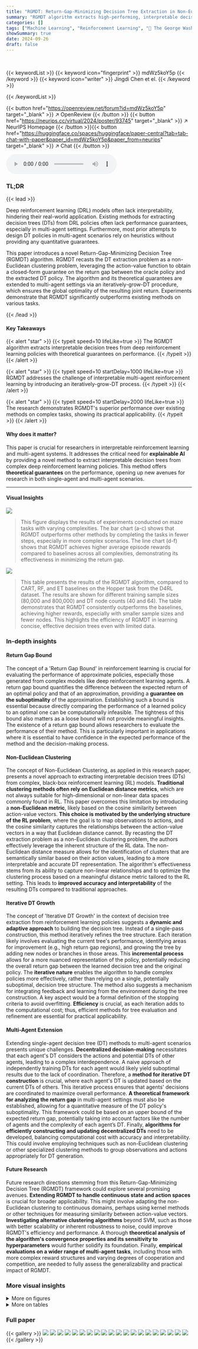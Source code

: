 ```yaml
---
title: "RGMDT: Return-Gap-Minimizing Decision Tree Extraction in Non-Euclidean Metric Space"
summary: "RGMDT algorithm extracts high-performing, interpretable decision trees from deep RL policies, guaranteeing near-optimal returns with size constraints, and extending to multi-agent settings."
categories: []
tags: ["Machine Learning", "Reinforcement Learning", "🏢 The George Washington University",]
showSummary: true
date: 2024-09-26
draft: false
---
```


<br>

{{< keywordList >}}
{{< keyword icon="fingerprint" >}} mdWz5koY5p {{< /keyword >}}
{{< keyword icon="writer" >}} Jingdi Chen et el. {{< /keyword >}}
 
{{< /keywordList >}}

{{< button href="https://openreview.net/forum?id=mdWz5koY5p" target="_blank" >}}
↗ OpenReview
{{< /button >}}
{{< button href="https://neurips.cc/virtual/2024/poster/93745" target="_blank" >}}
↗ NeurIPS Homepage
{{< /button >}}{{< button href="https://huggingface.co/spaces/huggingface/paper-central?tab=tab-chat-with-paper&paper_id=mdWz5koY5p&paper_from=neurips" target="_blank" >}}
↗ Chat
{{< /button >}}



<audio controls>
    <source src="https://ai-paper-reviewer.com/mdWz5koY5p/podcast.wav" type="audio/wav">
    Your browser does not support the audio element.
</audio>


### TL;DR


{{< lead >}}

Deep reinforcement learning (DRL) models often lack interpretability, hindering their real-world application.  Existing methods for extracting decision trees (DTs) from DRL policies often lack performance guarantees, especially in multi-agent settings.  Furthermore, most prior attempts to design DT policies in multi-agent scenarios rely on heuristics without providing any quantitative guarantees.

This paper introduces a novel Return-Gap-Minimizing Decision Tree (RGMDT) algorithm.  RGMDT recasts the DT extraction problem as a non-Euclidean clustering problem, leveraging the action-value function to obtain a closed-form guarantee on the return gap between the oracle policy and the extracted DT policy.  The algorithm and its theoretical guarantees are extended to multi-agent settings via an iteratively-grow-DT procedure, which ensures the global optimality of the resulting joint return.  Experiments demonstrate that RGMDT significantly outperforms existing methods on various tasks.

{{< /lead >}}


#### Key Takeaways

{{< alert "star" >}}
{{< typeit speed=10 lifeLike=true >}} The RGMDT algorithm extracts interpretable decision trees from deep reinforcement learning policies with theoretical guarantees on performance. {{< /typeit >}}
{{< /alert >}}

{{< alert "star" >}}
{{< typeit speed=10 startDelay=1000 lifeLike=true >}} RGMDT addresses the challenge of interpretable multi-agent reinforcement learning by introducing an iteratively-grow-DT process. {{< /typeit >}}
{{< /alert >}}

{{< alert "star" >}}
{{< typeit speed=10 startDelay=2000 lifeLike=true >}} The research demonstrates RGMDT's superior performance over existing methods on complex tasks, showing its practical applicability. {{< /typeit >}}
{{< /alert >}}

#### Why does it matter?
This paper is crucial for researchers in interpretable reinforcement learning and multi-agent systems.  It addresses the critical need for **explainable AI** by providing a novel method to extract interpretable decision trees from complex deep reinforcement learning policies. This method offers **theoretical guarantees** on the performance, opening up new avenues for research in both single-agent and multi-agent scenarios.

------
#### Visual Insights



![](https://ai-paper-reviewer.com/mdWz5koY5p/figures_7_1.jpg)

> This figure displays the results of experiments conducted on maze tasks with varying complexities. The bar chart (a-c) shows that RGMDT outperforms other methods by completing the tasks in fewer steps, especially in more complex scenarios. The line chart (d-f) shows that RGMDT achieves higher average episode rewards compared to baselines across all complexities, demonstrating its effectiveness in minimizing the return gap. 





![](https://ai-paper-reviewer.com/mdWz5koY5p/tables_7_1.jpg)

> This table presents the results of the RGMDT algorithm, compared to CART, RF, and ET baselines on the Hopper task from the D4RL dataset.  The results are shown for different training sample sizes (80,000 and 800,000) and DT node counts (40 and 64).  The table demonstrates that RGMDT consistently outperforms the baselines, achieving higher rewards, especially with smaller sample sizes and fewer nodes. This highlights the efficiency of RGMDT in learning concise, effective decision trees even with limited data.





### In-depth insights


#### Return Gap Bound
The concept of a 'Return Gap Bound' in reinforcement learning is crucial for evaluating the performance of approximate policies, especially those generated from complex models like deep reinforcement learning agents.  A return gap bound quantifies the difference between the expected return of an optimal policy and that of an approximation, providing a **guarantee on the suboptimality** of the approximation. Establishing such a bound is essential because directly comparing the performance of a learned policy to an optimal one can be computationally infeasible. The tightness of this bound also matters as a loose bound will not provide meaningful insights. The existence of a return gap bound allows researchers to evaluate the performance of their method. This is particularly important in applications where it is essential to have confidence in the expected performance of the method and the decision-making process.

#### Non-Euclidean Clustering
The concept of Non-Euclidean Clustering, as applied in this research paper, presents a novel approach to extracting interpretable decision trees (DTs) from complex, black-box reinforcement learning (RL) models.  **Traditional clustering methods often rely on Euclidean distance metrics**, which are not always suitable for high-dimensional or non-linear data spaces commonly found in RL. This paper overcomes this limitation by introducing a **non-Euclidean metric**, likely based on the cosine similarity between action-value vectors.  **This choice is motivated by the underlying structure of the RL problem**, where the goal is to map observations to actions, and the cosine similarity captures the relationships between the action-value vectors in a way that Euclidean distance cannot. By recasting the DT extraction problem as a non-Euclidean clustering problem, the authors effectively leverage the inherent structure of the RL data.  The non-Euclidean distance measure allows for the identification of clusters that are semantically similar based on their action values, leading to a more interpretable and accurate DT representation. The algorithm's effectiveness stems from its ability to capture non-linear relationships and to optimize the clustering process based on a meaningful distance metric tailored to the RL setting. This leads to **improved accuracy and interpretability** of the resulting DTs compared to traditional approaches.

#### Iterative DT Growth
The concept of 'Iterative DT Growth' in the context of decision tree extraction from reinforcement learning policies suggests a **dynamic and adaptive approach** to building the decision tree.  Instead of a single-pass construction, this method iteratively refines the tree structure. Each iteration likely involves evaluating the current tree's performance, identifying areas for improvement (e.g., high return gap regions), and growing the tree by adding new nodes or branches in those areas. This **incremental process** allows for a more nuanced representation of the policy, potentially reducing the overall return gap between the learned decision tree and the original policy.  The **iterative nature** enables the algorithm to handle complex policies more effectively, rather than relying on a single, potentially suboptimal, decision tree structure.  The method also suggests a mechanism for integrating feedback and learning from the environment during the tree construction.   A key aspect would be a formal definition of the stopping criteria to avoid overfitting. **Efficiency** is crucial, as each iteration adds to the computational cost; thus, efficient methods for tree evaluation and refinement are essential for practical applicability.

#### Multi-Agent Extension
Extending single-agent decision tree (DT) methods to multi-agent scenarios presents unique challenges.  **Decentralized decision-making** necessitates that each agent's DT considers the actions and potential DTs of other agents, leading to a complex interdependence. A naive approach of independently training DTs for each agent would likely yield suboptimal results due to the lack of coordination. Therefore, a **method for iterative DT construction** is crucial, where each agent's DT is updated based on the current DTs of others. This iterative process ensures that agents' decisions are coordinated to maximize overall performance.  **A theoretical framework for analyzing the return gap** in multi-agent settings must also be established, allowing for a quantitative measure of the DT policy's suboptimality. This framework could be based on an upper bound of the expected return gap, potentially taking into account factors like the number of agents and the complexity of each agent’s DT.  Finally, **algorithms for efficiently constructing and updating decentralized DTs** need to be developed, balancing computational cost with accuracy and interpretability.  This could involve employing techniques such as non-Euclidean clustering or other specialized clustering methods to group observations and actions appropriately for DT generation.

#### Future Research
Future research directions stemming from this Return-Gap-Minimizing Decision Tree (RGMDT) framework could explore several promising avenues.  **Extending RGMDT to handle continuous state and action spaces** is crucial for broader applicability.  This might involve adapting the non-Euclidean clustering to continuous domains, perhaps using kernel methods or other techniques for measuring similarity between action-value vectors.  **Investigating alternative clustering algorithms** beyond SVM, such as those with better scalability or inherent robustness to noise, could improve RGMDT's efficiency and performance.  A thorough **theoretical analysis of the algorithm's convergence properties and its sensitivity to hyperparameters** would further solidify its foundation.  Finally, **empirical evaluations on a wider range of multi-agent tasks**, including those with more complex reward structures and varying degrees of cooperation and competition, are needed to fully assess the generalizability and practical impact of RGMDT.


### More visual insights

<details>
<summary>More on figures
</summary>


![](https://ai-paper-reviewer.com/mdWz5koY5p/figures_8_1.jpg)

> This figure shows the performance comparison between RGMDT and several baselines on three maze tasks with increasing complexity.  The bar charts (a-c) illustrate the number of steps to complete each task, showing RGMDT's superior efficiency.  The line charts (d-f) display the mean episode rewards, demonstrating RGMDT's ability to achieve higher rewards even in complex scenarios, thus minimizing the return gap.


![](https://ai-paper-reviewer.com/mdWz5koY5p/figures_8_2.jpg)

> This figure displays the results of experiments conducted on maze tasks with varying difficulty levels. The bar charts (a-c) compare the number of steps taken by RGMDT and several baseline algorithms to complete the tasks. The line charts (d-f) show a comparison of the average episode rewards obtained by these algorithms. The results demonstrate that RGMDT consistently outperforms the baselines in both metrics, highlighting its effectiveness in minimizing the return gap, particularly in complex scenarios.


![](https://ai-paper-reviewer.com/mdWz5koY5p/figures_9_1.jpg)

> This figure compares the performance of RGMDT against several baselines on multi-agent tasks with varying complexities.  The tasks involve 2 or 3 agents and different numbers of leaf nodes in the decision tree. The results demonstrate that RGMDT significantly outperforms the baselines in terms of both speed and final reward, especially when the number of leaf nodes is limited. This showcases RGMDT's effectiveness in learning complex multi-agent tasks efficiently even under constrained model complexity.


![](https://ai-paper-reviewer.com/mdWz5koY5p/figures_30_1.jpg)

> This figure shows the relationship between the return gap and the average cosine distance for different numbers of leaf nodes in a decision tree.  The return gap represents the difference in performance between an optimal policy and a decision tree policy. The average cosine distance measures the similarity of action-value vectors within each cluster. The figure demonstrates that a smaller return gap is achieved with a smaller average cosine distance, and that this relationship is improved by increasing the number of leaf nodes in the tree.


![](https://ai-paper-reviewer.com/mdWz5koY5p/figures_31_1.jpg)

> This figure shows the interpretability of the non-Euclidean clustering labels used in RGMDT.  Subfigures (a) and (b) illustrate how agent positions during training correlate with these labels. Subfigures (c) and (d) show the relationship between agent actions and the clustering labels.  The results indicate that the labels generated by the non-Euclidean clustering effectively capture relevant spatial and action information, making the resulting decision tree more interpretable.


![](https://ai-paper-reviewer.com/mdWz5koY5p/figures_31_2.jpg)

> This figure demonstrates the interpretability of the non-Euclidean clustering labels used in RGMDT.  The top two subfigures (a) and (b) show the relationship between agent positions in the environment and the assigned cluster label. Agents closer to the higher reward target are more likely to be labeled '1', while agents closer to the lower reward target tend to be labeled '2'. The bottom two subfigures (c) and (d) show the relationship between the cluster label and the action taken by the agents. The visualization reveals a clear mapping between labels and actions. For example, label '1' strongly correlates with the 'up' action.


![](https://ai-paper-reviewer.com/mdWz5koY5p/figures_31_3.jpg)

> This figure shows the interpretability of the non-Euclidean clustering labels used in RGMDT.  Subfigures (a) and (b) demonstrate the correlation between agent positions during training and the resulting cluster labels. Agents closer to the higher-reward target tend to be labeled '1', while those near the lower-reward target are labeled '2'. Subfigures (c) and (d) illustrate the relationship between agent actions ('down', 'up', 'right', 'left') and the cluster labels ('0', '1', '2', '3').  The heatmaps show the conditional probabilities of taking each action given a specific cluster label.


![](https://ai-paper-reviewer.com/mdWz5koY5p/figures_31_4.jpg)

> This figure shows the interpretability of the non-Euclidean clustering labels used in RGMDT.  Subfigures (a) and (b) illustrate how agent positions during training correlate with clustering labels. Subfigures (c) and (d) show how the agents take actions conditioned on those labels. This demonstrates that the clustering labels are meaningful and reflect the agents' behavior in the environment.


![](https://ai-paper-reviewer.com/mdWz5koY5p/figures_32_1.jpg)

> This figure shows the relationship between the return gap and the average cosine distance for different numbers of leaf nodes in a decision tree.  The return gap represents the difference in performance between an optimal policy and the decision tree policy, while the average cosine distance measures the similarity of action-value vectors within the same cluster.  As the number of leaf nodes increases, the average cosine distance decreases, indicating that the action-value vectors within each cluster are more similar.  Consequently, the return gap also decreases, showing that the decision tree policy approaches the optimal policy's performance.


![](https://ai-paper-reviewer.com/mdWz5koY5p/figures_33_1.jpg)

> This figure compares the performance of RGMDT against several baselines on multi-agent tasks with varying numbers of agents and leaf nodes. The results demonstrate that RGMDT significantly outperforms the baselines in terms of both speed and final reward, particularly in more challenging scenarios with limited leaf nodes.


![](https://ai-paper-reviewer.com/mdWz5koY5p/figures_34_1.jpg)

> This figure shows the relationship between the return gap and the average cosine distance using different numbers of leaf nodes in the decision tree.  The return gap, representing the performance difference between the optimal policy and the learned decision tree, decreases as the average cosine distance decreases.  This is consistent with the theoretical findings of the paper, demonstrating that using more leaf nodes reduces the return gap by improving the accuracy of the tree's approximation of the optimal policy.


![](https://ai-paper-reviewer.com/mdWz5koY5p/figures_35_1.jpg)

> This figure shows the relationship between the return gap and the average cosine distance for different numbers of leaf nodes in a decision tree.  The return gap, representing the difference in performance between an optimal policy and the decision tree policy, is plotted against the average cosine distance, a measure of the dissimilarity between action-value vectors within clusters. The figure demonstrates that as the number of leaf nodes (and thus the complexity of the tree) increases, the average cosine distance decreases, leading to a smaller return gap. This aligns with the theoretical findings in the paper, supporting the claim that RGMDT effectively minimizes the return gap.


</details>




<details>
<summary>More on tables
</summary>


![](https://ai-paper-reviewer.com/mdWz5koY5p/tables_9_1.jpg)
> This table presents an ablation study on the RGMDT model, analyzing the impact of different components on its performance.  The 'Described RGMDT model' row shows the performance of the complete model. Subsequent rows remove key components (SVM hyperplane, Non-Euclidean Clustering Module, iteratively-grow-DT process) one at a time, using different DT algorithms (CART, ET, RF, GBDT) where applicable. The results highlight the crucial roles of the SVM hyperplane, Non-Euclidean clustering, and the iteratively-grow-DT process in achieving the strong performance of the full RGMDT model.

![](https://ai-paper-reviewer.com/mdWz5koY5p/tables_29_1.jpg)
> This table compares the performance of RGMDT using non-Euclidean cosine distance with Euclidean and Manhattan distances under various noise levels.  It demonstrates RGMDT's robustness to noise and the superiority of the non-Euclidean approach.

</details>




### Full paper

{{< gallery >}}
<img src="https://ai-paper-reviewer.com/mdWz5koY5p/1.png" class="grid-w50 md:grid-w33 xl:grid-w25" />
<img src="https://ai-paper-reviewer.com/mdWz5koY5p/2.png" class="grid-w50 md:grid-w33 xl:grid-w25" />
<img src="https://ai-paper-reviewer.com/mdWz5koY5p/3.png" class="grid-w50 md:grid-w33 xl:grid-w25" />
<img src="https://ai-paper-reviewer.com/mdWz5koY5p/4.png" class="grid-w50 md:grid-w33 xl:grid-w25" />
<img src="https://ai-paper-reviewer.com/mdWz5koY5p/5.png" class="grid-w50 md:grid-w33 xl:grid-w25" />
<img src="https://ai-paper-reviewer.com/mdWz5koY5p/6.png" class="grid-w50 md:grid-w33 xl:grid-w25" />
<img src="https://ai-paper-reviewer.com/mdWz5koY5p/7.png" class="grid-w50 md:grid-w33 xl:grid-w25" />
<img src="https://ai-paper-reviewer.com/mdWz5koY5p/8.png" class="grid-w50 md:grid-w33 xl:grid-w25" />
<img src="https://ai-paper-reviewer.com/mdWz5koY5p/9.png" class="grid-w50 md:grid-w33 xl:grid-w25" />
<img src="https://ai-paper-reviewer.com/mdWz5koY5p/10.png" class="grid-w50 md:grid-w33 xl:grid-w25" />
<img src="https://ai-paper-reviewer.com/mdWz5koY5p/11.png" class="grid-w50 md:grid-w33 xl:grid-w25" />
<img src="https://ai-paper-reviewer.com/mdWz5koY5p/12.png" class="grid-w50 md:grid-w33 xl:grid-w25" />
<img src="https://ai-paper-reviewer.com/mdWz5koY5p/13.png" class="grid-w50 md:grid-w33 xl:grid-w25" />
<img src="https://ai-paper-reviewer.com/mdWz5koY5p/14.png" class="grid-w50 md:grid-w33 xl:grid-w25" />
<img src="https://ai-paper-reviewer.com/mdWz5koY5p/15.png" class="grid-w50 md:grid-w33 xl:grid-w25" />
<img src="https://ai-paper-reviewer.com/mdWz5koY5p/16.png" class="grid-w50 md:grid-w33 xl:grid-w25" />
<img src="https://ai-paper-reviewer.com/mdWz5koY5p/17.png" class="grid-w50 md:grid-w33 xl:grid-w25" />
<img src="https://ai-paper-reviewer.com/mdWz5koY5p/18.png" class="grid-w50 md:grid-w33 xl:grid-w25" />
<img src="https://ai-paper-reviewer.com/mdWz5koY5p/19.png" class="grid-w50 md:grid-w33 xl:grid-w25" />
<img src="https://ai-paper-reviewer.com/mdWz5koY5p/20.png" class="grid-w50 md:grid-w33 xl:grid-w25" />
{{< /gallery >}}